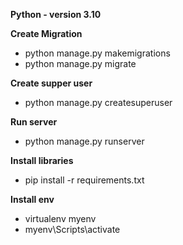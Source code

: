 **Python - version 3.10**

**Create Migration**
- python manage.py makemigrations
- python manage.py migrate

**Create supper user**
- python manage.py createsuperuser

**Run server**
- python manage.py runserver

**Install libraries**
- pip install -r requirements.txt
  
**Install env**
- virtualenv myenv
- myenv\Scripts\activate

